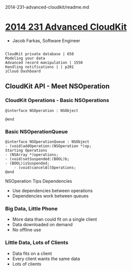 

2014-231-advanced-cloudkit/readme.md

# [2014 231 Advanced CloudKit](https://developer.apple.com/videos/play/wwdc2014/231/)

- Jacob Farkas, Software Engineer


```

CloudKit private database | 650
Modeling your data
Advanced record manipulation | 1550
Handling notifications | | p201
iCloud Dashboard

```


## CloudKit API - Meet NSOperation

### CloudKit Operations - Basic NSOperations

```
@interface NSOperation : NSObject

@end
```

### Basic NSOperationQueue

```
@interface NSOperationQueue : NSObject
- (void)addOperation:(NSOperation *)op;
Starting Operations
- (NSArray *)operations;
- (void)setSuspended:(BOOL)b;
- (BOOL)isSuspended;
    - (void)cancelAllOperations;
@end
```


NSOperation Tips
Dependencies


- Use dependencies between operations
- Dependencies work between queues

### Big Data, Little Phone

- More data than could fit on a single client
- Data downloaded on demand
- No offline use


### Little Data, Lots of Clients

- Data fits on a client
- Every client wants the same data
- Lots of clients
